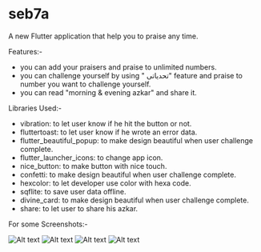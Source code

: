 # seb7a

A new Flutter application that help you to praise any time.

Features:-
- you can add your praisers and praise to unlimited numbers.
- you can challenge yourself by using " تحدياتى" feature and praise to number you want to challenge yourself.
- you can read "morning & evening azkar" and share it.

Libraries Used:-
  - vibration: to let user know if he hit the button or not.
  - fluttertoast: to let user know if he wrote an error data.
  - flutter_beautiful_popup: to make design beautiful when user challenge complete.
  - flutter_launcher_icons: to change app icon.
  - nice_button: to make button with nice touch.
  - confetti: to make design beautiful when user challenge complete.
  - hexcolor: to let developer use color with hexa code.
  - sqflite: to save user data offline.
  - divine_card: to make design beautiful when user challenge complete.
  - share: to let user to share his azkar.



For some Screenshots:-

![Alt text](https://play-lh.googleusercontent.com/PdXSZdFENHq0OpNGbZlyALZy1-6zrOrGTctGZAnmSkR3siSYy1cMSuW2irKmuccM55w=w2880-h1408-rw?raw=false "Title")
![Alt text](https://play-lh.googleusercontent.com/zXUjJg_EqRiydZArT5uVwYWIjgQzOfiMXI6ZT2jBPK5CAcbxe8TsKq49m0o06qMYqg=w2880-h1408-rw?raw=true "Title")
![Alt text](https://play-lh.googleusercontent.com/guK1E3p9r2RVFnZMUOqZt6zHJuTK9BZmsTTxk1bjxRI3DVSXVm5UTVaDhf88iVLGAr1-=w2880-h1408-rw?raw=true "Title")
![Alt text](https://play-lh.googleusercontent.com/Irr4TZP5Za0guy7LvQrUEG1vtohUaUVaAbvqrG7fVCrceV0fA5-XPwMoF_tHdDuP3m8=w2880-h1408-rw?raw=true "Title")
